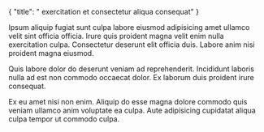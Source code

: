 {
  "title": " exercitation et consectetur aliqua consequat"
}

Ipsum aliquip fugiat sunt culpa labore eiusmod adipisicing amet ullamco velit sint officia officia. Irure quis proident magna velit enim nulla exercitation culpa. Consectetur deserunt elit officia duis. Labore anim nisi proident magna eiusmod.

Quis labore dolor do deserunt veniam ad reprehenderit. Incididunt laboris nulla ad est non commodo occaecat dolor. Ex laborum duis proident irure consequat.

Ex eu amet nisi non enim. Aliquip do esse magna dolore commodo quis veniam ullamco anim voluptate ea culpa. Aute adipisicing cupidatat aliqua culpa tempor ut commodo culpa.